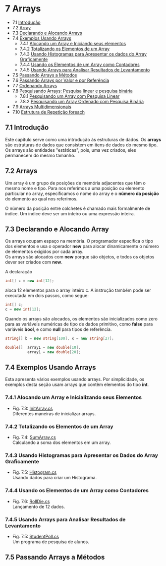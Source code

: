 # 7 Arrays

- 7.1 [Introdução](#71-introdução)
- 7.2 [Array](#72-arrays)
- 7.3 [Declarando e Alocando Arrays](#73-declarando-e-alocando-array)
- 7.4 [Exemplos Usando Arrays](#74-exemplos-usando-arrays)
  - 7.4.1 [Alocando um Array e Iniciando seus elementos](#741-alocando-um-array-e-inicializando-seus-elementos)
  - 7.4.2 [Totalizando os Elementos de um Array](#742-totalizando-os-elementos-de-um-array)
  - 7.4.3 [Usando Histogramas para Apresentar os dados do Array Graficamente](#743-usando-histogramas-para-apresentar-os-dados-do-array-graficamente)
  - 7.4.4 [Usando os Elementos de um Array como Contadores](#744-usando-os-elementos-de-um-array-como-contadores)
  - 7.4.5 [Usando Arrays para Analisar Resultados de Levantamento](#745-usando-arrays-para-analisar-resultados-de-levantamento)
- 7.5 [Passando Arrays a Métodos]()
- 7.6 [Passando Arrays por Valor e por Referência]()
- 7.7 [Ordenando Arrays]()
- 7.8 [Pesquisando Arrays: Pesquisa linear e pesquisa binária]()
  - 7.8.1 [Pesquisando um Array com Pesquisa Linear]()
  - 7.8.2 [Pesquisando um Array Ordenado com Pesquisa Binária]()
- 7.9 [Arrays Multidimensionais]()
- 7.10 [Estrutura de Repetição foreach]()

## 7.1 Introdução

Este capítulo serve como uma introdução às estruturas de dados.
Os **arrays** são estruturas de dados que consistem em itens de dados do mesmo tipo.
Os arrays são entidades "estáticas", pois, uma vez criados, eles permanecem do mesmo tamanho.

## 7.2 Arrays

Um array é um grupo de posições de memória adjacentes que têm o mesmo nome e tipo.
Para nos referimos a uma posição ou elemento particular no array,
especificamos o nome do array e o **número da posição** do elemento ao qual nos referimos.

O número da posição entre colchetes é chamado  mais formalmente de índice.
Um índice deve ser um inteiro ou uma expressão inteira.

## 7.3 Declarando e Alocando Array

Os arrays ocupam espaço na memória. O programador especifica o tipo dos elementos
e usa o operador **new** para alocar dinamicamente o número de elementos exigidos por cada array.\
Os arrays são alocados com **new** porque são objetos, e todos os objetos dever ser criados com **new**.

A declaração

```csharp
int[] c = new int[12];
```

aloca 12 elementos para o array inteiro c.
A instrução também pode ser executada em dois passos, como segue:

```csharp
int[] c;
c = new int[12];
```

Quando os arrays são alocados, os elementos são inicializados como zero para
as variáveis numéricas de tipo de dados primitivo, como **false** para
variáveis **bool**, e como **null** para tipos de referência.

```csharp
string[] b = new string[100], x = new string[27];

double[]  array1 = new double[10],
          array1 = new double[20];
```

## 7.4 Exemplos Usando Arrays

Esta apresenta vários exemplos usando arrays.
Por simplicidade, os exemplos desta seção usam arrays que contêm elementos do tipo **int**.

### 7.4.1 Alocando um Array e Inicializando seus Elementos

- Fig. 7.3: [InitArray.cs](./Fig-7.3%20InitArray.cs)\
Diferentes maneiras de inicializar arrays.

### 7.4.2 Totalizando os Elementos de um Array

- Fig. 7.4: [SumArray.cs](./Fig-7.04%20-%20SumArray.cs)\
Calculando a soma dos elementos em um array.

### 7.4.3 Usando Histogramas para Apresentar os Dados do Array Graficamente

- Fig. 7.5: [Histogram.cs](./Fig-7.05%20-%20Histogram.cs)\
Usando dados para criar um Histograma.

### 7.4.4 Usando os Elementos de um Array como Contadores

- Fig. 7.6: [RollDie.cs](./Fig-7.06%20-%20RollDie.cs)\
Lançamento de 12 dados.

### 7.4.5 Usando Arrays para Analisar Resultados de Levantamento

- Fig. 7.5: [StudentPoll.cs]()\
Um programa de pesquisa de alunos.

## 7.5 Passando Arrays a Métodos
